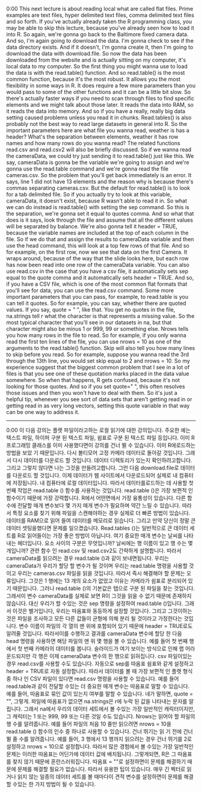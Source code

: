 0:00
This next lecture is about reading local what are called flat files. Prime examples are text files, hyper delimited text files, comma delimited text files and so forth. If you've actually already taken the R programming class, you may be able to skip this lecture, because you've already seen how to load it into R. So again, we're gonna go back to the Baltimore fixed camera data. And so, I'm again going to download the data. I'm gonna check to see if the data directory exists. And if it doesn't, I'm gonna create it, then I'm going to download the data with download.file. So now the data has been downloaded from the website and is actually sitting on my computer, it's local data to my computer. So the first thing you might wanna use to load the data is with the read.table() function. And so read.table() is the most common function, because it's the most robust. It allows you the most flexibility in some ways in R. It does require a few more parameters than you would pass to some of the other functions and it can be a little bit slow. So there's actually faster ways if you need to scan through files to find specific elements and we might talk about those later. It reads the data into RAM, so it reads the data into memory. And so if you have a really, really big data setting caused problems unless you read it in chunks. Read.tables() is also probably not the best way to read large datasets in general into R. So the important parameters here are what file you wanna read, weather is has a header? What's the separation between elements, weather it has row names and how many rows do you wanna read? The related functions read.csv and read.csv2 will also be briefly discussed. So if we wanna read the cameraData, we could try just sending it to read.table() just like this. We say, cameraData is gonna be the variable we're going to assign and we're gonna use the read.table command and we're gonna read the file cameras.csv. So the problem that you'll get back immediately is an error. It says, line 1 did not have 13 elements and the reason why is because there's commas separating cameras.csv. But the default for read.table() is to look for a tab delimited file. So if you actually try to look at this variable, cameraData, it doesn't exist, because R wasn't able to read it in. So what we can do instead is read.table() with setting the sep command. So this is the separation, we're gonna set it equal to quotes comma. And so what that does is it says, look through the file and assume that all the different values will be separated by balance. We're also gonna tell it header = TRUE, because the variable names are included at the top of each column in the file. So if we do that and assign the results to cameraData variable and then use the head command, this will look at a top few rows of that file. And so for example, on the first row, now we see that data on the first Camera. It wraps around, because of the way that the slide looks here, but each row has now been read into one row of the cameraData variable. You can also use read.csv in the case that you have a csv file, it automatically sets sep equal to the quote comma and it automatically sets header = TRUE. And so, if you have a CSV file, which is one of the most common flat formats that you'll see for data, you can use the read.csv command. Some more important parameters that you can pass, for example, to read.table is you can tell it quotes. So for example, you can say, whether there are quoted values. If you say, quote = " ", like that. You get no quotes in the file, na.strings tell r what the character is that represents a missing value. So the most typical character that you'll see in our datasets in na, but that character might also be minus 1 or 999, 99 or something else. Nrows tells you how many rows in the file to read. So for example, if you only wanna read the first ten lines of the file, you can use nrows = 10 as one of the arguments to the read.table() function. Skip will also tell you how many lines to skip before you read. So for example, suppose you wanna read the 3rd through the 13th line, you would set skip equal to 2 and nrows = 10. So my experience suggest that the biggest common problem that I see in a lot of files is that you see one of these quotation marks placed in the data value somewhere. So when that happens, R gets confused, because it's not looking for those quotes. And so if you set quote=" ", this often resolves those issues and then you won't have to deal with them. So it's just a helpful tip, whenever you see sort of data sets that aren't getting read in or getting read in as very long vectors, setting this quote variable in that way can be one way to address it.

----

0:00
이 다음 강의는 플랫 파일이라고하는 로컬 읽기에 대한 강의입니다. 주요한 예는 텍스트 파일, 하이퍼 구분 된 텍스트 파일, 쉼표로 구분 된 텍스트 파일 등입니다. 이미 R 프로그래밍 클래스를 이미 사용했다면이 강의를 건너 뛸 수 있습니다. 이미 R에로드하는 방법을 보았 기 때문입니다. 다시 볼티모어 고정 카메라 데이터로 돌아갈 것입니다. 그래서 다시 데이터를 다운로드 할 것입니다. 데이터 디렉토리가 있는지 확인하려고합니다. 그리고 그렇지 않다면 나는 그것을 만들려고합니다. 그런 다음 download.file로 데이터를 다운로드 할 것입니다. 이제 데이터가 웹 사이트에서 다운로드되어 실제로 내 컴퓨터에 저장됩니다. 내 컴퓨터에 로컬 데이터입니다. 따라서 데이터를로드하는 데 사용할 첫 번째 작업은 read.table () 함수를 사용하는 것입니다. read.table ()은 가장 보편적 인 함수이기 때문에 가장 강력합니다. R에서 어떤면에서 가장 융통성이 있습니다. 다른 함수에 전달할 매개 변수보다 몇 가지 매개 변수가 필요하며 약간 느릴 수 있습니다. 따라서 특정 요소를 찾기 위해 파일을 스캔해야하는 경우 실제로 더 빠른 방법이 있습니다. 데이터를 RAM으로 읽어 들여 데이터를 메모리로 읽습니다. 그리고 만약 당신이 정말 큰 데이터 셋팅을했다면 문제를 일으켰습니다. Read.tables ()는 일반적으로 큰 데이터 세트를 R로 읽어들이는 가장 좋은 방법이 아닙니다. 여기 중요한 매개 변수는 날씨를 나타내는 헤더입니다. 요소 사이의 구분은 무엇입니까? 날씨에는 행 이름이 있고 행 수는 몇 개입니까? 관련 함수 인 read.csv 및 read.csv2도 간략하게 설명합니다. 따라서 cameraData를 읽으려는 경우 read.table ()과 같이 보내면됩니다. 우리는 cameraData가 우리가 할당 할 변수가 될 것이며 우리는 read.table 명령을 사용할 것이고 우리는 cameras.csv 파일을 읽을 것입니다. 따라서 즉시 해결해야 할 문제는 오류입니다. 그것은 1 행에는 13 개의 요소가 없었고 이유는 카메라가 쉼표로 분리되어 있기 때문입니다. 그러나 read.table ()의 기본값은 탭으로 구분 된 파일을 찾는 것입니다. 그래서이 변수 cameraData를 실제로 보면 R이 그것을 읽을 수 없기 때문에 존재하지 않습니다. 대신 우리가 할 수있는 것은 sep 명령을 설정하여 read.table ()입니다. 그래서 이것은 별거입니다, 우리는 따옴표와 동등하게 설정할 것입니다. 그리고 그것이하는 것은 파일을 조사하고 모든 다른 값들이 균형에 의해 분리 될 것이라고 가정한다는 것입니다. 변수 이름이 파일의 각 열의 맨 위에 포함되어 있기 때문에 header = TRUE로도 알려줄 것입니다. 따라서이를 수행하고 결과를 cameraData 변수에 할당 한 다음 head 명령을 사용하면 해당 파일의 맨 위 몇 행을 볼 수 있습니다. 예를 들어 첫 번째 행에서 첫 번째 카메라의 데이터를 봅니다. 슬라이드가 여기 보이는 방식으로 인해 랩 어라운드되지만 각 행은 이제 cameraData 변수의 한 행으로 읽혀집니다. csv 파일이있는 경우 read.csv를 사용할 수도 있습니다. 자동으로 sep를 따옴표 쉼표와 같게 설정하고 header = TRUE로 자동 설정합니다. 따라서 데이터를 볼 때 가장 보편적 인 플랫 형식 중 하나 인 CSV 파일이 있다면 read.csv 명령을 사용할 수 있습니다. 예를 들어 read.table과 같이 전달할 수있는 더 중요한 매개 변수는 따옴표로 말할 수 있습니다. 예를 들어, 따옴표로 묶인 값이 있는지 여부를 말할 수 있습니다. 네가 말하면, quote = "", 그렇게. 파일에 따옴표가 없으면 na.strings은 r에 누락 된 값을 나타내는 문자를 알립니다. 그래서 na에서 우리의 데이터 세트에서 볼 수있는 가장 일반적인 캐릭터이지만, 그 캐릭터는 1 또는 999, 99 또는 다른 것일 수도 있습니다. Nrows는 읽어야 할 파일의 행 수를 알려줍니다. 예를 들어 파일의 처음 10 줄만 읽으려면 nrows = 10을 read.table () 함수의 인수 중 하나로 사용할 수 있습니다. 건너 뛰기는 읽 기 전에 건너 뛸 줄 수를 알려줍니다. 예를 들어, 3 행에서 13 행까지 읽으려는 경우 건너 뛰기를 2로 설정하고 nrows = 10으로 설정합니다. 따라서 많은 경험에서 볼 수있는 가장 일반적인 문제는 이러한 따옴표는 어딘가에 데이터 값에 배치됩니다. 그렇게되면, R은 그 따옴표를 찾지 않기 때문에 혼란스러워집니다. 따옴표 = ""로 설정하면이 문제를 해결하기 때문에 문제를 해결할 필요가 없습니다. 따라서 유용한 팁이 있습니다. 매우 긴 벡터로 읽거나 읽지 않는 일종의 데이터 세트를 볼 때마다이 견적 변수를 설정하면이 문제를 해결할 수있는 한 가지 방법이 될 수 있습니다.
